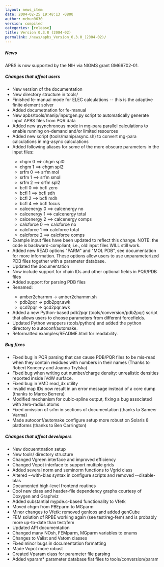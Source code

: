 ```yaml
---
layout: news_item
date: 2004-02-25 19:48:13 -0800
author: mchun0630
version: compiled
categories: [release]
title: Version 0.3.0 (2004-02)
permalink: /news/apbs_Version_0.3.0_(2004-02)/
---
```



<h5>News</h5>

<p>APBS is now supported by the NIH via NIGMS grant GM69702-01.</p>

<h5>Changes that affect users</h5>
<ul>
<li>New version of the documentation</li>
<li>New directory structure in tools/</li>
<li>Finished fe-manual mode for ELEC calculations -- this is the adaptive finite element solver</li>
<li>Added documetnation for fe-manual</li>
<li>New apbs/tools/manip/inputgen.py script to automatically generate input APBS files from PQR data</li>
<li>Added new asynchronous mode in mg-para parallel calculations to enable running on-demand and/or limited resources</li>
<li>Added new script (tools/manip/async.sh) to convert mg-para calculations in mg-async calculations</li>
<li>Added following aliases for some of the more obscure parameters in the input files:</li>
<ul>
<li>chgm 0 ==> chgm spl0</li>
<li>chgm 1 ==> chgm spl2</li>
<li>srfm 0 ==> srfm mol</li>
<li>srfm 1 ==> srfm smol</li>
<li>srfm 2 ==> srfm spl2</li>
<li>bcfl 0 ==> bcfl zero</li>
<li>bcfl 1 ==> bcfl sdh</li>
<li>bcfl 2 ==> bcfl mdh</li>
<li>bcfl 4 ==> bcfl focus</li>
<li>calcenergy 0 ==> calcenergy no</li>
<li>calcenergy 1 ==> calcenergy total</li>
<li>calcenergy 2 ==> calcenergy comps</li>
<li>calcforce 0 ==> calcforce no</li>
<li>calcforce 1 ==> calcforce total</li>
<li>calcforce 2 ==> calcforce comps</li>
</ul>
<li>Example input files have been updated to reflect this change. NOTE: the code is backward-compliant; i.e., old input files WILL still work.</li>
<li>Added new READ options "PARM" and "MOL PDB", see documentation for more information. These options allow users to use unparameterized PDB files together with a parameter database.</li>
<li>Updated the documentation</li>
<li>Now include support for chain IDs and other optional fields in PQR/PDB files</li>
<li>Added support for parsing PDB files</li>
<li>Renamed:</li>
<ul>
<li>amber2charmm -> amber2charmm.sh</li>
<li>pdb2pqr -> pdb2pqr.awk</li>
<li>qcd2pqr -> qcd2pqr.awk</li>
</ul>
<li>Added a new Python-based pdb2pqr (tools/conversion/pdb2pqr) script that allows users to choose parameters from different forcefields.</li>
<li>Updated Python wrappers (tools/python) and added the python directory to autoconf/automake.</li>
<li>Reformatted examples/README.html for readability.</li>
</ul>

<h5>Bug fixes</h5>
<ul>
<li>Fixed bug in PQR parsing that can cause PDB/PQR files to be mis-read when they contain residues with numbers in their names (Thanks to Robert Konecny and Joanna Trylska)</li>
<li>Fixed bug when writing out number/charge density: unrealistic densities reported inside iVdW surface.</li>
<li>Fixed bug in VMD read_dx utility</li>
<li>Invalid map IDs now result in an error message instead of a core dump (thanks to Marco Berrera)</li>
<li>Modified mechanism for cubic-spline output, fixing a bug associated with zero-radius atoms</li>
<li>Fixed omission of srfm in sections of documentation (thanks to Sameer Varma)</li>
<li>Made autoconf/automake configure setup more robust on Solaris 8 platforms (thanks to Ben Carrington)</li>
</ul>   
<h5>Changes that affect developers</h5>
<ul>
<li>New docuemtnation setup</li>
<li>New tools/ directory structure</li>
<li>Changed Vgreen interface and improved efficiency</li>
<li>Changed Vopot interface to support multiple grids</li>
<li>Added several norm and seminorm functions to Vgrid class</li>
<li>Altered --with-blas syntax in configure scripts and removed --disable-blas</li>
<li>Documented high-level frontend routines</li>
<li>Cool new class and header-file dependency graphs courtesy of Doxygen and Graphviz</li>
<li>Added substantial mypde.c-based functionality to Vfetk</li>
<li>Moved chgm from PBEparm to MGparm</li>
<li>Minor changes to Vfetk: removed genIcos and added genCube</li>
<li>FEM solution of RPBE working again (see test/reg-fem) and is probably more up-to-date than test/fem</li>
<li>Updated API documentation</li>
<li>Changed many NOsh, FEMparm, MGparm variables to enums</li>
<li>Changes to Valist and Vatom classes</li>
<li>Fixed minor bugs in documentation formatting</li>
<li>Made Vopot more robust</li>
<li>Created Vparam class for parameter file parsing</li>
<li>Added vparam* parameter database flat files to tools/conversion/param</li>
</ul>
